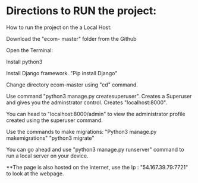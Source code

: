 # Directions to RUN the project: #

How to run the project on the a Local Host:

Download the "ecom- master" folder from the Github 

Open the Terminal: 

Install python3

Install Django framework. "Pip install Django"

Change directory ecom-master using "cd" command.

Use command "python3 manage.py createsuperuser". Creates a Superuser and gives you the adminstrator control. Creates "localhost:8000".

You can head to "localhost:8000/admin" to view the administrator profile created using the superuser command.

Use the commands to make migrations:
"Python3 manage.py makemigrations"
"python3 migrate"

You can go ahead and use "python3 manage.py runserver" command to run a local server on your device.

**The page is also hosted on the internet, use the Ip : "54.167.39.79:7721" to look at the webpage.



